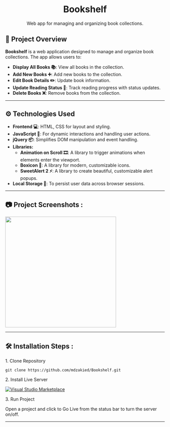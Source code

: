 <h1 align="center" id="title">Bookshelf</h1>

<p align="center" id="description">Web app for managing and organizing book collections.</p>

## 🌟 Project Overview

**Bookshelf** is a web application designed to manage and organize book collections. The app allows users to:

- **Display All Books 📚**: View all books in the collection.
- **Add New Books ➕**: Add new books to the collection.
- **Edit Book Details ✏️**: Update book information.
- **Update Reading Status 📖**: Track reading progress with status updates.
- **Delete Books ❌**: Remove books from the collection.
  
---

## ⚙️ Technologies Used

- **Frontend 💻**: HTML, CSS for layout and styling.
- **JavaScript 🤖**: For dynamic interactions and handling user actions.
- **jQuery 📦**: Simplifies DOM manipulation and event handling.
- **Libraries:**
  - **Animation on Scroll 🎞️**: A library to trigger animations when elements enter the viewport.
  - **Boxicon 🔲**: A library for modern, customizable icons.
  - **SweetAlert 2 ⚡**: A library to create beautiful, customizable alert popups.
- **Local Storage 💾**: To persist user data across browser sessions.

---

<h2>📷 Project Screenshots :</h2>

<img src="https://user-images.githubusercontent.com/87967665/142652315-6d61e6e8-6a0a-4080-ad2e-22f334fd7523.png" border="0" width="350">

---

<h2>🛠️ Installation Steps :</h2>

<p>1. Clone Repository</p>

```
git clone https://github.com/mdzakied/Bookshelf.git
```

<p>2. Install Live Server</p>

[![Visual Studio Marketplace](https://img.shields.io/visual-studio-marketplace/v/ritwickdey.LiveServer.svg)](https://marketplace.visualstudio.com/items?itemName=ritwickdey.LiveServer)

<p>3. Run Project</p>

Open a project and click to Go Live from the status bar to turn the server on/off.
  
---
